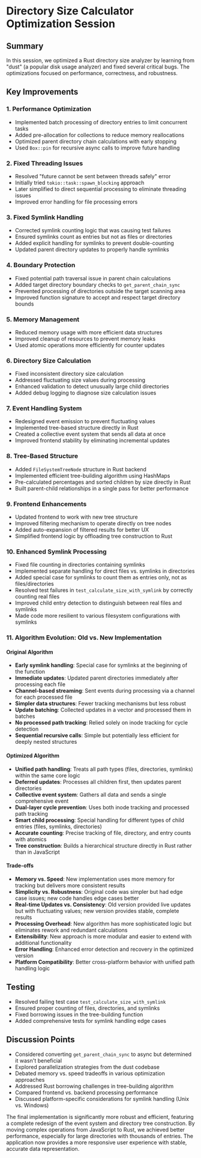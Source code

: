 # Directory Size Calculator Optimization Session

## Summary
In this session, we optimized a Rust directory size analyzer by learning from "dust" (a popular disk usage analyzer) and fixed several critical bugs. The optimizations focused on performance, correctness, and robustness.

## Key Improvements

### 1. Performance Optimization
- Implemented batch processing of directory entries to limit concurrent tasks
- Added pre-allocation for collections to reduce memory reallocations
- Optimized parent directory chain calculations with early stopping
- Used `Box::pin` for recursive async calls to improve future handling

### 2. Fixed Threading Issues
- Resolved "future cannot be sent between threads safely" error
- Initially tried `tokio::task::spawn_blocking` approach
- Later simplified to direct sequential processing to eliminate threading issues
- Improved error handling for file processing errors

### 3. Fixed Symlink Handling
- Corrected symlink counting logic that was causing test failures
- Ensured symlinks count as entries but not as files or directories
- Added explicit handling for symlinks to prevent double-counting
- Updated parent directory updates to properly handle symlinks

### 4. Boundary Protection
- Fixed potential path traversal issue in parent chain calculations
- Added target directory boundary checks to `get_parent_chain_sync`
- Prevented processing of directories outside the target scanning area
- Improved function signature to accept and respect target directory bounds

### 5. Memory Management
- Reduced memory usage with more efficient data structures
- Improved cleanup of resources to prevent memory leaks 
- Used atomic operations more efficiently for counter updates

### 6. Directory Size Calculation
- Fixed inconsistent directory size calculation
- Addressed fluctuating size values during processing
- Enhanced validation to detect unusually large child directories
- Added debug logging to diagnose size calculation issues

### 7. Event Handling System
- Redesigned event emission to prevent fluctuating values
- Implemented tree-based structure directly in Rust
- Created a collective event system that sends all data at once
- Improved frontend stability by eliminating incremental updates

### 8. Tree-Based Structure
- Added `FileSystemTreeNode` structure in Rust backend
- Implemented efficient tree-building algorithm using HashMaps
- Pre-calculated percentages and sorted children by size directly in Rust
- Built parent-child relationships in a single pass for better performance

### 9. Frontend Enhancements
- Updated frontend to work with new tree structure
- Improved filtering mechanism to operate directly on tree nodes
- Added auto-expansion of filtered results for better UX
- Simplified frontend logic by offloading tree construction to Rust

### 10. Enhanced Symlink Processing
- Fixed file counting in directories containing symlinks
- Implemented separate handling for direct files vs. symlinks in directories
- Added special case for symlinks to count them as entries only, not as files/directories
- Resolved test failures in `test_calculate_size_with_symlink` by correctly counting real files
- Improved child entry detection to distinguish between real files and symlinks
- Made code more resilient to various filesystem configurations with symlinks

### 11. Algorithm Evolution: Old vs. New Implementation

#### Original Algorithm
- **Early symlink handling**: Special case for symlinks at the beginning of the function
- **Immediate updates**: Updated parent directories immediately after processing each file
- **Channel-based streaming**: Sent events during processing via a channel for each processed file
- **Simpler data structures**: Fewer tracking mechanisms but less robust
- **Update batching**: Collected updates in a vector and processed them in batches
- **No processed path tracking**: Relied solely on inode tracking for cycle detection
- **Sequential recursive calls**: Simple but potentially less efficient for deeply nested structures

#### Optimized Algorithm
- **Unified path handling**: Treats all path types (files, directories, symlinks) within the same core logic
- **Deferred updates**: Processes all children first, then updates parent directories
- **Collective event system**: Gathers all data and sends a single comprehensive event
- **Dual-layer cycle prevention**: Uses both inode tracking and processed path tracking
- **Smart child processing**: Special handling for different types of child entries (files, symlinks, directories)
- **Accurate counting**: Precise tracking of file, directory, and entry counts with atomics
- **Tree construction**: Builds a hierarchical structure directly in Rust rather than in JavaScript

#### Trade-offs
- **Memory vs. Speed**: New implementation uses more memory for tracking but delivers more consistent results
- **Simplicity vs. Robustness**: Original code was simpler but had edge case issues; new code handles edge cases better
- **Real-time Updates vs. Consistency**: Old version provided live updates but with fluctuating values; new version provides stable, complete results
- **Processing Overhead**: New algorithm has more sophisticated logic but eliminates rework and redundant calculations
- **Extensibility**: New approach is more modular and easier to extend with additional functionality
- **Error Handling**: Enhanced error detection and recovery in the optimized version
- **Platform Compatibility**: Better cross-platform behavior with unified path handling logic

## Testing
- Resolved failing test case `test_calculate_size_with_symlink`
- Ensured proper counting of files, directories, and symlinks
- Fixed borrowing issues in the tree-building function
- Added comprehensive tests for symlink handling edge cases

## Discussion Points
- Considered converting `get_parent_chain_sync` to async but determined it wasn't beneficial
- Explored parallelization strategies from the dust codebase
- Debated memory vs. speed tradeoffs in various optimization approaches
- Addressed Rust borrowing challenges in tree-building algorithm
- Compared frontend vs. backend processing performance
- Discussed platform-specific considerations for symlink handling (Unix vs. Windows)

The final implementation is significantly more robust and efficient, featuring a complete redesign of the event system and directory tree construction. By moving complex operations from JavaScript to Rust, we achieved better performance, especially for large directories with thousands of entries. The application now provides a more responsive user experience with stable, accurate data representation.
